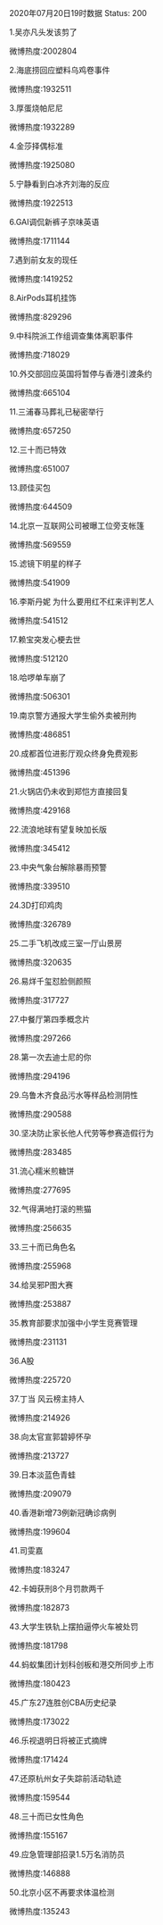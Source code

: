 2020年07月20日19时数据
Status: 200

1.吴亦凡头发该剪了

微博热度:2002804

2.海底捞回应塑料乌鸡卷事件

微博热度:1932511

3.厚蛋烧帕尼尼

微博热度:1932289

4.金莎择偶标准

微博热度:1925080

5.宁静看到白冰齐刘海的反应

微博热度:1922513

6.GAI调侃新裤子京味英语

微博热度:1711144

7.遇到前女友的现任

微博热度:1419252

8.AirPods耳机挂饰

微博热度:829296

9.中科院派工作组调查集体离职事件

微博热度:718029

10.外交部回应英国将暂停与香港引渡条约

微博热度:665104

11.三浦春马葬礼已秘密举行

微博热度:657250

12.三十而已特效

微博热度:651007

13.顾佳买包

微博热度:644509

14.北京一互联网公司被曝工位旁支帐篷

微博热度:569559

15.滤镜下明星的样子

微博热度:541909

16.李斯丹妮 为什么要用红不红来评判艺人

微博热度:541512

17.赖宝突发心梗去世

微博热度:512120

18.哈啰单车崩了

微博热度:506301

19.南京警方通报大学生偷外卖被刑拘

微博热度:486851

20.成都首位进影厅观众终身免费观影

微博热度:451396

21.火锅店仍未收到郑恺方直接回复

微博热度:429168

22.流浪地球有望复映加长版

微博热度:345412

23.中央气象台解除暴雨预警

微博热度:339510

24.3D打印鸡肉

微博热度:326789

25.二手飞机改成三室一厅山景房

微博热度:320635

26.易烊千玺怼脸侧颜照

微博热度:317727

27.中餐厅第四季概念片

微博热度:297266

28.第一次去迪士尼的你

微博热度:294196

29.乌鲁木齐食品污水等样品检测阴性

微博热度:290588

30.坚决防止家长他人代劳等参赛造假行为

微博热度:283485

31.流心糯米煎糖饼

微博热度:277695

32.气得满地打滚的熊猫

微博热度:256635

33.三十而已角色名

微博热度:255968

34.给吴邪P图大赛

微博热度:253887

35.教育部要求加强中小学生竞赛管理

微博热度:231131

36.A股

微博热度:225720

37.丁当 风云榜主持人

微博热度:214926

38.向太官宣郭碧婷怀孕

微博热度:213727

39.日本淡蓝色青蛙

微博热度:209079

40.香港新增73例新冠确诊病例

微博热度:199604

41.司雯嘉

微博热度:183247

42.卡姆获刑8个月罚款两千

微博热度:182873

43.大学生铁轨上摆拍逼停火车被处罚

微博热度:181798

44.蚂蚁集团计划科创板和港交所同步上市

微博热度:180423

45.广东27连胜创CBA历史纪录

微博热度:173022

46.乐视退明日将被正式摘牌

微博热度:171424

47.还原杭州女子失踪前活动轨迹

微博热度:159544

48.三十而已女性角色

微博热度:155167

49.应急管理部招录1.5万名消防员

微博热度:146888

50.北京小区不再要求体温检测

微博热度:135243

